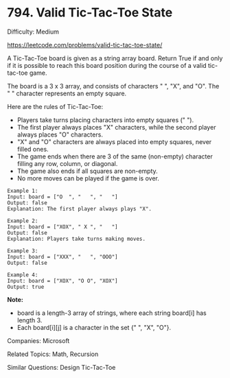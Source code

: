 # 794. Valid Tic-Tac-Toe State

Difficulty: Medium

https://leetcode.com/problems/valid-tic-tac-toe-state/

A Tic-Tac-Toe board is given as a string array board. Return True if and only if it is possible to reach this board position during the course of a valid tic-tac-toe game.

The board is a 3 x 3 array, and consists of characters " ", "X", and "O".  The " " character represents an empty square.

Here are the rules of Tic-Tac-Toe:

* Players take turns placing characters into empty squares (" ").
* The first player always places "X" characters, while the second player always places "O" characters.
* "X" and "O" characters are always placed into empty squares, never filled ones.
* The game ends when there are 3 of the same (non-empty) character filling any row, column, or diagonal.
* The game also ends if all squares are non-empty.
* No more moves can be played if the game is over.
```
Example 1:
Input: board = ["O  ", "   ", "   "]
Output: false
Explanation: The first player always plays "X".

Example 2:
Input: board = ["XOX", " X ", "   "]
Output: false
Explanation: Players take turns making moves.

Example 3:
Input: board = ["XXX", "   ", "OOO"]
Output: false

Example 4:
Input: board = ["XOX", "O O", "XOX"]
Output: true
```
**Note:**

* board is a length-3 array of strings, where each string board[i] has length 3.
* Each board[i][j] is a character in the set {" ", "X", "O"}.

Companies: Microsoft

Related Topics: Math, Recursion

Similar Questions: Design Tic-Tac-Toe
